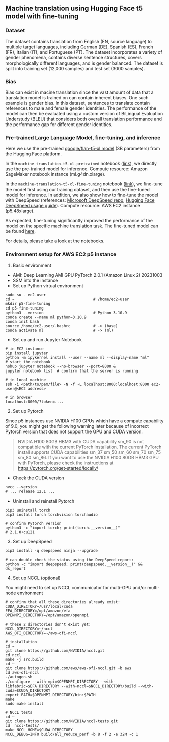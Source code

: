 ## Machine translation using Hugging Face t5 model with fine-tuning

### Dataset
The dataset contains translation from English (EN, source language) to multiple target languages, including German (DE), Spanish (ES), French (FR), Italian (IT), and Portuguese (PT). The dataset incorporates a variety of gender phenomena, contains diverse sentence structures, covers morphologically different languages, and is gender balanced. The dataset is split into training set (12,000 samples) and test set (3000 samples).

### Bias
Bias can exist in macine translation since the vast amount of data that a translation model is trained on can contain inherent biases. One such example is gender bias. In this dataset, sentences to translate contain references to male and female gender identities. The performance of the model can then be evaluated using a custom version of BiLingual Evaluation Understudy (BLEU) that considers both overall translation performance and the performance gap for different gender identities.

### Pre-trained Large Language Model, fine-tuning, and inference

Here we use the pre-trained [google/flan-t5-xl model](https://huggingface.co/google/flan-t5-xl) (3B parameters) from the Hugging Face platform.

In the `machine-translation-t5-xl-pretrained` notebook ([link](https://github.com/delongmeng/Machine-Translation-LLM-Finetuning/blob/main/machine-translation-t5-xl-pretrained.ipynb)), we directly use the pre-trained model for inference. Compute resource: Amazon SageMaker notebook instance (ml.g4dn.xlarge).

In the `machine-translation-t5-xl-fine-tuning` notebook ([link](https://github.com/delongmeng/Machine-Translation-LLM-Finetuning/blob/main/machine-translation-t5-xl-fine-tuning.ipynb)), we fine-tune the model first using our training dataset, and then use the fine-tuned model for inference. In addition, we also show how to fine-tune the model with DeepSpeed (references: [Microsoft DeepSpeed repo](https://github.com/microsoft/DeepSpeed), [Hugging Face DeepSpeed usage guide](https://huggingface.co/docs/accelerate/usage_guides/deepspeed)). Compute resource: AWS EC2 instance (p5.48xlarge).

As expected, fine-tuning significantly improved the performance of the model on the specific machine translation task. The fine-tuned model can be found [here](https://huggingface.co/delmeng/flan-t5-xl-finetuned-translation-10132023).

For details, please take a look at the notebooks.

### Environment setup for AWS EC2 p5 instance

1. Basic environment

- AMI: Deep Learning AMI GPU PyTorch 2.0.1 (Amazon Linux 2) 20231003
- SSM into the instance
- Set up Python virtual environment
```
sudo su - ec2-user
cd ~                                   # /home/ec2-user
mkdir p5-fine-tuning
cd p5-fine-tuning
python3 --version                      # Python 3.10.9
conda create --name ml python=3.10.9
conda init bash
source /home/ec2-user/.bashrc          # -> (base)
conda activate ml                      # -> (ml)
```
- Set up and run Jupyter Notebook
```
# in EC2 instance
pip install jupyter
python -m ipykernel install --user --name ml --display-name "ml"
# start the notebook
nohup jupyter notebook --no-browser --port=8000 &
jupyter notebook list  # confirm that the server is running

# in local machine
ssh -i <path/to/pem/file> -N -f -L localhost:8000:localhost:8000 ec2-user@<EC2 address>

# in browser
localhost:8000/?token=....
```

2. Set up Pytorch

Since p5 instances use NVIDIA H100 GPUs which have a compute capability of 9.0, you might get the following warning later because of incorrect Pytorch version that does not support the GPU and CUDA version.

>NVIDIA H100 80GB HBM3 with CUDA capability sm_90 is not compatible with the current PyTorch installation.
The current PyTorch install supports CUDA capabilities sm_37 sm_50 sm_60 sm_70 sm_75 sm_80 sm_86.
If you want to use the NVIDIA H100 80GB HBM3 GPU with PyTorch, please check the instructions at https://pytorch.org/get-started/locally/


- Check the CUDA version
```
nvcc --version
# ... release 12.1 ...
```
- Uninstall and reinstall Pytorch
```
pip3 uninstall torch
pip3 install torch torchvision torchaudio

# confirm Pytorch version
python3 -c "import torch; print(torch.__version__)"
# 2.1.0+cu121
```


3. Set up DeepSpeed
```
pip3 install -q deepspeed ninja --upgrade

# can double check the status using the DeepSpeed report:
python -c "import deepspeed; print(deepspeed.__version__)" && ds_report
```

4. Set up NCCL (optional)

You might need to set up NCCL communicator for multi-GPU and/or multi-node environment

```
# confirm that all these directories already exist:
CUDA_DIRECTORY=/usr/local/cuda
EFA_DIRECTORY=/opt/amazon/efa
OPENMPI_DIRECTORY=/opt/amazon/openmpi

# these 2 directories don't exist yet:
NCCL_DIRECTORY=~/nccl
AWS_OFI_DIRECTORY=~/aws-ofi-nccl

# installation
cd ~
git clone https://github.com/NVIDIA/nccl.git
cd nccl
make -j src.build
cd ~
git clone https://github.com/aws/aws-ofi-nccl.git -b aws
cd aws-ofi-nccl
./autogen.sh
./configure --with-mpi=$OPENMPI_DIRECTORY --with-libfabric=$EFA_DIRECTORY --with-nccl=$NCCL_DIRECTORY/build --with-cuda=$CUDA_DIRECTORY
export PATH=$OPENMPI_DIRECTORY/bin:$PATH
make
sudo make install

# NCCL tests
cd ~
git clone https://github.com/NVIDIA/nccl-tests.git
cd  nccl-tests/
make NCCL_HOME=$CUDA_DIRECTORY
NCCL_DEBUG=INFO build/all_reduce_perf -b 8 -f 2 -e 32M -c 1
```
